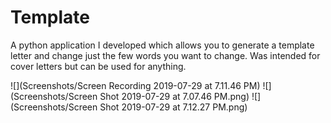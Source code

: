 # Template
A python application I developed which allows you to generate a template letter and change just the few words you want to change. Was intended for cover letters but can be used for anything.

![](Screenshots/Screen Recording 2019-07-29 at 7.11.46 PM)
![](Screenshots/Screen Shot 2019-07-29 at 7.07.46 PM.png)
![](Screenshots/Screen Shot 2019-07-29 at 7.12.27 PM.png)
